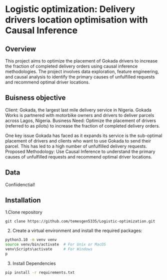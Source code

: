 # Logistic optimization: Delivery drivers location optimisation with Causal Inference 

## Overview
This project aims to optimize the placement of Gokada drivers to increase the fraction of completed delivery orders using causal inference methodologies. The project involves data exploration, feature engineering, and causal analysis to identify the primary causes of unfulfilled requests and recommend optimal driver locations.

## Buisness objective
Client: Gokada, the largest last mile delivery service in Nigeria. Gokada Works is partnered with motorbike owners and drivers to deliver parcels across Lagos, Nigeria.
Business Need: Optimize the placement of drivers (referred to as pilots) to increase the fraction of completed delivery orders.

One key issue Gokada has faced as it expands its service is the sub-optimal placement of drivers and clients who want to use Gokada to send their parcel. This has led to a high number of unfulfilled delivery requests. 
Proposed Methodology: Use Causal Inference to understand the primary causes of unfulfilled requests and recommend optimal driver locations.
## Data
Confiidenctial!
## Installation

1.Clone repository
```
git clone https://github.com/temesgen5335/Logistic-optimization.git
```
2. Create a virtual environment and install the required packages:

```bash
python3.10 -m venv venv
source venv/bin/activate  # For Unix or MacOS
venv\Scripts\activate     # For Windows
p
```

3. Install Dependencies

```bash
pip install -r requirements.txt
```

